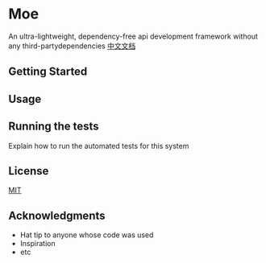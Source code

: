 # Moe

An ultra-lightweight, dependency-free api development framework without any third-partydependencies
[中文文档](readme_zh.md)

## Getting Started


## Usage


## Running the tests

Explain how to run the automated tests for this system

## License

[MIT](LICENSE.md)

## Acknowledgments

* Hat tip to anyone whose code was used
* Inspiration
* etc
